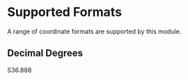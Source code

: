 # Supported Formats
A range of coordinate formats are supported by this module.

## Decimal Degrees
S36.888